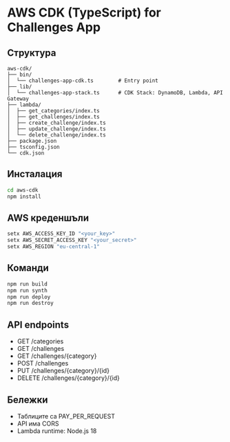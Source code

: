 # AWS CDK (TypeScript) for Challenges App

## Структура
```
aws-cdk/
├── bin/
│  └── challenges-app-cdk.ts        # Entry point
├── lib/
│  └── challenges-app-stack.ts      # CDK Stack: DynamoDB, Lambda, API Gateway
├── lambda/
│  ├── get_categories/index.ts
│  ├── get_challenges/index.ts
│  ├── create_challenge/index.ts
│  ├── update_challenge/index.ts
│  └── delete_challenge/index.ts
├── package.json
├── tsconfig.json
└── cdk.json
```

## Инсталация
```bash
cd aws-cdk
npm install
```

## AWS креденшъли
```bash
setx AWS_ACCESS_KEY_ID "<your_key>"
setx AWS_SECRET_ACCESS_KEY "<your_secret>"
setx AWS_REGION "eu-central-1"
```

## Команди
```bash
npm run build
npm run synth
npm run deploy
npm run destroy
```

## API endpoints
- GET /categories
- GET /challenges
- GET /challenges/{category}
- POST /challenges
- PUT /challenges/{category}/{id}
- DELETE /challenges/{category}/{id}

## Бележки
- Таблиците са PAY_PER_REQUEST
- API има CORS
- Lambda runtime: Node.js 18
